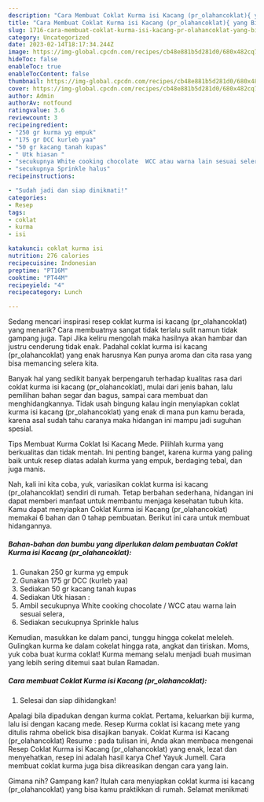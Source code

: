 ```yaml
---
description: "Cara Membuat Coklat Kurma isi Kacang (pr_olahancoklat){ yang Bisa Manjain Lidah,  Menu Buat lebaran"
title: "Cara Membuat Coklat Kurma isi Kacang (pr_olahancoklat){ yang Bisa Manjain Lidah,  Menu Buat lebaran"
slug: 1716-cara-membuat-coklat-kurma-isi-kacang-pr-olahancoklat-yang-bisa-manjain-lidah-menu-buat-lebaran
category: Uncategorized
date: 2023-02-14T18:17:34.244Z
image: https://img-global.cpcdn.com/recipes/cb48e881b5d281d0/680x482cq70/coklat-kurma-isi-kacang-pr_olahancoklat-foto-resep-utama.jpg
hideToc: false
enableToc: true
enableTocContent: false
thumbnail: https://img-global.cpcdn.com/recipes/cb48e881b5d281d0/680x482cq70/coklat-kurma-isi-kacang-pr_olahancoklat-foto-resep-utama.jpg
cover: https://img-global.cpcdn.com/recipes/cb48e881b5d281d0/680x482cq70/coklat-kurma-isi-kacang-pr_olahancoklat-foto-resep-utama.jpg
author: Admin
authorAv: notfound
ratingvalue: 3.6
reviewcount: 3
recipeingredient:
- "250 gr kurma yg empuk"
- "175 gr DCC kurleb yaa"
- "50 gr kacang tanah kupas"
- " Utk hiasan "
- "secukupnya White cooking chocolate  WCC atau warna lain sesuai selera"
- "secukupnya Sprinkle halus"
recipeinstructions:

- "Sudah jadi dan siap dinikmati!"
categories:
- Resep
tags:
- coklat
- kurma
- isi

katakunci: coklat kurma isi 
nutrition: 276 calories
recipecuisine: Indonesian
preptime: "PT16M"
cooktime: "PT44M"
recipeyield: "4"
recipecategory: Lunch

---
```



Sedang mencari inspirasi resep coklat kurma isi kacang (pr_olahancoklat) yang menarik? Cara membuatnya sangat tidak terlalu sulit namun tidak gampang juga. Tapi Jika keliru mengolah maka hasilnya akan hambar dan justru cenderung tidak enak. Padahal coklat kurma isi kacang (pr_olahancoklat) yang enak harusnya Kan punya aroma dan cita rasa yang bisa memancing selera kita.


Banyak hal yang sedikit banyak berpengaruh terhadap kualitas rasa dari coklat kurma isi kacang (pr_olahancoklat), mulai dari jenis bahan, lalu pemilihan bahan segar dan bagus, sampai cara membuat dan menghidangkannya. Tidak usah bingung kalau ingin menyiapkan coklat kurma isi kacang (pr_olahancoklat) yang enak di mana pun kamu berada, karena asal sudah tahu caranya maka hidangan ini mampu jadi suguhan spesial.

Tips Membuat Kurma Coklat Isi Kacang Mede. Pilihlah kurma yang berkualitas dan tidak mentah. Ini penting banget, karena kurma yang paling baik untuk resep diatas adalah kurma yang empuk, berdaging tebal, dan juga manis.


Nah, kali ini kita coba, yuk, variasikan coklat kurma isi kacang (pr_olahancoklat) sendiri di rumah. Tetap berbahan sederhana, hidangan ini dapat memberi manfaat untuk membantu menjaga kesehatan tubuh kita. Kamu dapat menyiapkan Coklat Kurma isi Kacang (pr_olahancoklat) memakai 6 bahan dan 0 tahap pembuatan. Berikut ini cara untuk membuat hidangannya.

<!--inarticleads1-->

##### Bahan-bahan dan bumbu yang diperlukan dalam pembuatan Coklat Kurma isi Kacang (pr_olahancoklat):

1. Gunakan 250 gr kurma yg empuk
1. Gunakan 175 gr DCC (kurleb yaa)
1. Sediakan 50 gr kacang tanah kupas
1. Sediakan  Utk hiasan :
1. Ambil secukupnya White cooking chocolate / WCC atau warna lain sesuai selera,
1. Sediakan secukupnya Sprinkle halus


Kemudian, masukkan ke dalam panci, tunggu hingga cokelat meleleh. Gulingkan kurma ke dalam cokelat hingga rata, angkat dan tiriskan. Moms, yuk coba buat kurma coklat! Kurma memang selalu menjadi buah musiman yang lebih sering ditemui saat bulan Ramadan. 

<!--inarticleads2-->

##### Cara membuat Coklat Kurma isi Kacang (pr_olahancoklat):


1. Selesai dan siap dihidangkan!

Apalagi bila dipadukan dengan kurma coklat. Pertama, keluarkan biji kurma, lalu isi dengan kacang mede. Resep Kurma coklat isi kacang mete yang ditulis rahma obelick bisa disajikan banyak. Coklat Kurma isi Kacang (pr_olahancoklat) Resume : pada tulisan ini, Anda akan membaca mengenai Resep Coklat Kurma isi Kacang (pr_olahancoklat) yang enak, lezat dan menyehatkan, resep ini adalah hasil karya Chef Yayuk Jumell. Cara membuat coklat kurma juga bisa dikreasikan dengan cara yang lain. 

Gimana nih? Gampang kan? Itulah cara menyiapkan coklat kurma isi kacang (pr_olahancoklat) yang bisa kamu praktikkan di rumah. Selamat menikmati
